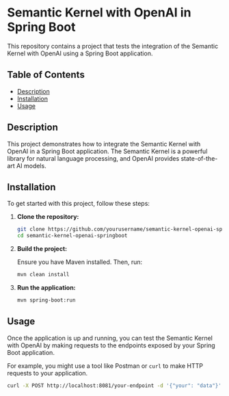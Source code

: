 # Semantic Kernel with OpenAI in Spring Boot

This repository contains a project that tests the integration of the Semantic Kernel with OpenAI using a Spring Boot application.

## Table of Contents

- [Description](#description)
- [Installation](#installation)
- [Usage](#usage)

## Description

This project demonstrates how to integrate the Semantic Kernel with OpenAI in a Spring Boot application. The Semantic Kernel is a powerful library for natural language processing, and OpenAI provides state-of-the-art AI models.

## Installation

To get started with this project, follow these steps:

1. **Clone the repository:**

    ```bash
    git clone https://github.com/yourusername/semantic-kernel-openai-springboot.git
    cd semantic-kernel-openai-springboot
    ```

2. **Build the project:**

    Ensure you have Maven installed. Then, run:

    ```bash
    mvn clean install
    ```

3. **Run the application:**

    ```bash
    mvn spring-boot:run
    ```

## Usage

Once the application is up and running, you can test the Semantic Kernel with OpenAI by making requests to the endpoints exposed by your Spring Boot application. 

For example, you might use a tool like Postman or `curl` to make HTTP requests to your application.

```bash
curl -X POST http://localhost:8081/your-endpoint -d '{"your": "data"}' -H "Content-Type: application/json"
